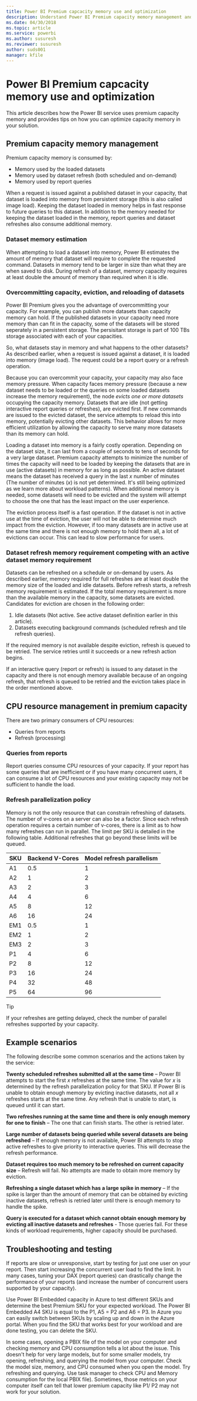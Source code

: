 ```yaml
---
title: Power BI Premium capcacity memory use and optimization
description: Understand Power BI Premium capacity memory management and optimization.
ms.date: 04/30/2018
ms.topic: article
ms.service: powerbi
ms.author: susuresh
ms.reviewer: susuresh
author: suds001
manager: kfile
---
```


 # Power BI Premium capcacity memory use and optimization

 This article describes how the Power BI service uses premium capacity memory and provides tips on how you can optimize capacity memory in your solution.

 ## Premium capacity memory management

 Premium capacity memory is consumed by:

- Memory used by the loaded datasets
- Memory used by dataset refresh (both scheduled and on-demand)
- Memory used by report queries

 When a request is issued against a published dataset in your capacity, that dataset is loaded into memory from persistent storage (this is also called image load). Keeping the dataset loaded in memory helps in fast response to future queries to this dataset. In addition to the memory needed for keeping the dataset loaded in the memory, report queries and dataset refreshes also consume additional memory.

 ### Dataset memory estimation

 When attempting to load a dataset into memory, Power BI estimates the amount of memory that dataset will require to complete the requested command. Datasets in memory tend to be larger in size than what they are when saved to disk. During refresh of a dataset, memory capacity requires at least double the amount of memory than required when it is idle.

 ### Overcommitting capacity, eviction, and reloading of datasets

 Power BI Premium gives you the advantage of overcommitting your capacity. For example, you can publish more datasets than capacity memory can hold. If the published datasets in your capacity need more memory than can fit in the capacity, some of the datasets will be stored seperately in a persistent storage. The persisitant storage is part of 100 TBs storage associated with each of your capacities.

 So, what datasets stay in memory and what happens to the other datasets? As described earlier, when a request is issued against a dataset, it is loaded into memory (image load). The request could be a report query or a refresh operation.

 Because you can overcommit your capacity, your capacity may also face memory pressure. When capacity faces memory pressure (because a new dataset needs to be loaded or the queries on some loaded datasets increase the memory requirement), the node *evicts one or more datasets* occupying the capacity memory. Datasets that are idle (not getting interactive report queries or refreshes), are evicted first. If new commands are issued to the evicted dataset, the service attempts to reload this into memory, potentially evicting other datasets. This behavior allows for more efficient utilization by allowing the capacity to serve many more datasets than its memory can hold.

 Loading a dataset into memory is a fairly costly operation. Depending on the dataset size, it can last from a couple of seconds to tens of seconds for a very large dataset. Premium capacity attempts to minimize the number of times the capacity will need to be loaded by keeping the datasets that are in use (active datasets) in memory for as long as possible. An active dataset means the dataset has received a query in the last *x* number of minutes (The number of minutes (*x*) is not yet determined. It's still being optimized as we learn more about workload patterns).  When additional memory is needed, some datasets will need to be evicted and the system will attempt to choose the one that has the least impact on the user experience.

 The eviction process itself is a fast operation. If the dataset is not in active use at the time of eviction, the user will not be able to determine much impact from the eviction. However, if too many datasets are in active use at the same time and there is not enough memory to hold them all, a lot of evictions can occur. This can lead to slow performance for users.

 ### Dataset refresh memory requirement competing with an active dataset memory requirement

 Datasets can be refreshed on a schedule or on-demand by users. As described earlier, memory required for full refreshes are at least double the memory size of the loaded and idle datasets. Before refresh starts, a refresh memory requirement is estimated. If the total memory requirement is more than the available memory in the capacity, some datasets are evicted. Candidates for eviction are chosen in the following order:

1. Idle datasets (Not active. See active dataset definition earlier in this article).
2. Datasets executing background commands (scheduled refresh and tile refresh queries).

If the required memory is not available despite eviction, refresh is queued to be retried. The service retries until it succeeds or a new refresh action begins.

If an interactive query (report or refresh) is issued to any dataset in the capacity and there is not enough memory available because of an ongoing refresh, that refresh is queued to be retried and the eviction takes place in the order mentioned above.

## CPU resource management in premium capacity

There are two primary consumers of CPU resources:

- Queries from reports
- Refresh (processing)

### Queries from reports

Report queries consume CPU resources of your capacity. If your report has some queries that are inefficient or if you have many concurrent users, it can consume a lot of CPU resources and your existing capacity may not be sufficient to handle the load.

### Refresh parallelization policy

Memory is not the only resource that can constrain refreshing of datasets. The number of v-cores on a server can also be a factor. Since each refresh operation requires a certain number of v-cores, there is a limit as to how many refreshes can run in parallel. The limit per SKU is detailed in the following table. Additional refreshes that go beyond these limits will be queued.

 | SKU  | Backend V-Cores  | Model refresh parallelism   |
 | --- | --- | --- |
 | A1  | 0.5  | 1  |
 | A2  | 1  | 2  |
 | A3  | 2  | 3  |
 | A4  | 4  | 6  |
 | A5  | 8  | 12  |
 | A6  | 16  | 24  |
 | EM1  | 0.5  | 1  |
 | EM2  | 1  | 2  |
 | EM3  | 2  | 3  |
 | P1  | 4  | 6  |
 | P2  | 8  | 12  |
 | P3  | 16  | 24  |
 | P4  | 32  | 48  |
 | P5  | 64  | 96  |

 > [!TIP]
> If your refreshes are getting delayed, check the number of parallel refreshes supported by your capacity.

## Example scenarios

The following describe some common scenarios and the actions taken by the service:

 **Twenty scheduled refreshes submitted all at the same time** – Power BI attempts to start the first *x* refreshes at the same time. The value for *x* is determined by the refresh parallelization policy for that SKU. If Power BI is unable to obtain enough memory by evicting inactive datasets, not all *x* refreshes starts at the same time. Any refresh that is unable to start, is queued until it can start.

 **Two refreshes running at the same time and there is only enough memory for one to finish** – The one that can finish starts. The other is retried later.

 **Large number of datasets being queried while several datasets are being refreshed** – If enough memory is not available, Power BI attempts to stop active refreshes to give priority to interactive queries. This will decrease the refresh performance.

 **Dataset requires too much memory to be refreshed on current capacity size** – Refresh will fail. No attempts are made to obtain more memory by eviction.

 **Refreshing a single dataset which has a large spike in memory** – If the spike is larger than the amount of memory that can be obtained by evicting inactive datasets, refresh is retried later until there is enough memory to handle the spike.

 **Query is executed for a dataset which cannot obtain enough memory by evicting all inactive datasets and refreshes** - Those queries fail. For these kinds of workload requirements, higher capacity should be purchased.

## Troubleshooting and testing

If reports are slow or unresponsive, start by testing for just one user on your report. Then start increasing the concurrent user load to find the limit. In many cases, tuning your DAX (report queries) can drastically change the performance of your reports (and increase the number of concurrent users supported by your capacity).

Use Power BI Embedded capacity in Azure to test different SKUs and determine the best Premium SKU for your expected workload. The Power BI Embedded A4 SKU is equal to the P1, A5 = P2 and A6 = P3. In Azure you can easily switch between SKUs by scaling up and down in the Azure portal. When you find the SKU that works best for your workload and are done testing, you can delete the SKU.

In some cases, opening a PBIX file of the model on your computer and checking memory and CPU consumption tells a lot about the issue. This doesn't help for very large models, but for some smaller models, try opening, refreshing, and querying the model from your computer. Check the model size, memory, and CPU consumed when you open the model. Try refreshing and querying. Use task manager to check CPU and Memory consumption for the local PBIX file). Sometimes, those metrics on your computer itself can tell that lower premium capacity like P1/ P2 may not work for your solution.
